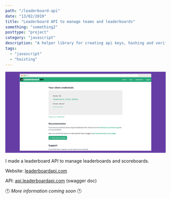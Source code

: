 ```yaml
---
path: "/leaderboard-api"
date: "13/02/2019"
title: "Leaderboard API to manage teams and leaderboards"
something: "something2"
posttype: "project"
category: "javascript"
description: "A helper library for creating api keys, hashing and verifying hashes."
tags:
  - "javascript"
  - "hoisting"
---
```


![leaderboard_api_screenshot](./leaderboard_api_screenshot.png)

I made a leaderboard API to manage leaderboards and scoreboards.

Website: [leaderboardapi.com](https://leaderboardapi.com)

API: [api.leaderboardapi.com](https://api.leaderboardapi.com/swagger) (swagger doc)

🕐 _More information coming soon_ 🕐
